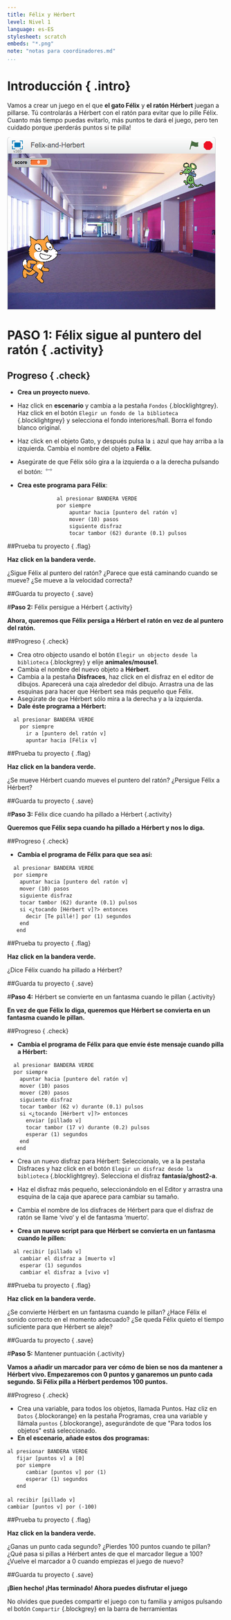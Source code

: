 ```yaml
---
title: Félix y Hérbert
level: Nivel 1
language: es-ES
stylesheet: scratch
embeds: "*.png"
note: "notas para coordinadores.md"
...
```


# Introducción { .intro}
Vamos a crear un juego en el que __el gato Félix__ y __el ratón Hérbert__ juegan a pillarse. Tú controlarás a Hérbert con el ratón para evitar que lo pille Félix. Cuanto más tiempo puedas evitarlo, más puntos te dará el juego, pero ten cuidado porque ¡perderás puntos si te pilla!

![Captura de Pantalla](felixherbert_screenshot.png "Captura de Pantalla")

# PASO 1: Félix sigue al puntero del ratón { .activity}

## Progreso { .check}

+ **Crea un proyecto nuevo.**

+ Haz click en **escenario** y cambia a la pestaña `Fondos` {.blocklightgrey}. Haz click en el botón `Elegir un fondo de la biblioteca` {.blocklightgrey} y selecciona el fondo interiores/hall. Borra el fondo blanco original.

+ Haz click en el objeto Gato, y después pulsa la `i` azul que hay arriba a la izquierda. Cambia el nombre del objeto a **Félix**.
+ Asegúrate de que Félix sólo gira a la izquierda o a la derecha pulsando el botón: ![Estilo de rotación](estilo-rotacion-izq-dcha.png "Estilo de rotación")
+ **Crea este programa para Félix**:

```blocks
				al presionar BANDERA VERDE
    			por siempre
			        apuntar hacia [puntero del ratón v]
			        mover (10) pasos
			        siguiente disfraz
			        tocar tambor (62) durante (0.1) pulsos
```

##Prueba tu proyecto { .flag}

**Haz click en la bandera verde.**

¿Sigue Félix al puntero del ratón? ¿Parece que está caminando cuando se mueve? ¿Se mueve a la velocidad correcta?

##Guarda tu proyecto { .save}


#**Paso 2:**   Félix persigue a Hérbert {.activity}

**Ahora, queremos que Félix persiga a Hérbert el ratón en vez de al puntero del ratón.**

##Progreso { .check}

+ Crea otro objecto usando el botón `Elegir un objecto desde la biblioteca` {.blockgrey} y elije **animales/mouse1**.
+ Cambia el nombre del nuevo objeto a **Hérbert**.
+ Cambia a la pestaña __Disfraces__, haz click en el disfraz en el editor de dibujos. Aparecerá una caja alrededor del dibujo. Arrastra una de las esquinas para hacer que Hérbert sea más pequeño que Félix. 
+ Asegúrate de que Hérbert sólo mira a la derecha y a la izquierda.
+ **Dale éste programa a Hérbert:**

```blocks
  al presionar BANDERA VERDE
    por siempre
      ir a [puntero del ratón v]
      apuntar hacia [Félix v]
```

##Prueba tu proyecto { .flag}

**Haz click en la bandera verde.**

¿Se mueve Hérbert cuando mueves el puntero del ratón? ¿Persigue Félix a Hérbert?

##Guarda tu proyecto { .save}


#**Paso 3:**   Félix dice cuando ha pillado a Hérbert {.activity}

**Queremos que Félix sepa cuando ha pillado a Hérbert y nos lo diga.**

##Progreso { .check}

+ **Cambia el programa de Félix para que sea así:**

```blocks
  al presionar BANDERA VERDE
  por siempre
    apuntar hacia [puntero del ratón v]
    mover (10) pasos
    siguiente disfraz
    tocar tambor (62) durante (0.1) pulsos
    si <¿tocando [Hérbert v]?> entonces
      decir [Te pillé!] por (1) segundos
    end
   end
```

##Prueba tu proyecto { .flag}

**Haz click en la bandera verde.**

¿Dice Félix cuando ha pillado a Hérbert?

##Guarda tu proyecto { .save}

#**Paso 4:**  Hérbert se convierte en un fantasma cuando le pillan {.activity}

**En vez de que Félix lo diga, queremos que Hérbert se convierta en un fantasma cuando le pillan.**

##Progreso { .check}

+ **Cambia el programa de Félix para que envíe éste mensaje cuando pilla a Hérbert:**

```blocks
  al presionar BANDERA VERDE
  por siempre
    apuntar hacia [puntero del ratón v]
    mover (10) pasos
    mover (20) pasos
    siguiente disfraz
    tocar tambor (62 v) durante (0.1) pulsos
    si <¿tocando [Hérbert v]?> entonces
      enviar [pillado v]
      tocar tambor (17 v) durante (0.2) pulsos
      esperar (1) segundos
    end
   end
```

+ Crea un nuevo disfraz para Hérbert: Seleccionalo, ve a la pestaña Disfraces y haz click en el botón `Elegir un disfraz desde la biblioteca` {.blocklightgrey}. Selecciona el disfraz **fantasía/ghost2-a**.

+ Haz el disfraz más pequeño, seleccionándolo en el Editor y arrastra una esquina de la caja que aparece para cambiar su tamaño.

+ Cambia el nombre de los disfraces de Hérbert para que el disfraz de ratón se llame ‘vivo‘ y el de fantasma ‘muerto‘.

+ **Crea un nuevo script para que Hérbert se convierta en un fantasma cuando le pillen:**

```blocks
  al recibir [pillado v]
    cambiar el disfraz a [muerto v]
    esperar (1) segundos
    cambiar el disfraz a [vivo v]

```

##Prueba tu proyecto { .flag}

**Haz click en la bandera verde.**

¿Se convierte Hérbert en un fantasma cuando le pillan?
¿Hace Félix el sonido correcto en el momento adecuado?
¿Se queda Félix quieto el tiempo suficiente para que Hérbert se aleje?

##Guarda tu proyecto { .save}

#**Paso 5:**  Mantener puntuación {.activity}

**Vamos a añadir un marcador para ver cómo de bien se nos da mantener a Hérbert vivo.
Empezaremos con 0 puntos y ganaremos un punto cada segundo. Si Félix pilla a Hérbert perdemos 100 puntos.**

##Progreso { .check}

+ Crea una variable, para todos los objetos, llamada Puntos. Haz cliz en `Datos` {.blockorange} en la pestaña Programas, crea una variable y llámala `puntos` {.blockorange}, asegurándote de que "Para todos los objetos" está seleccionado.
+ **En el escenario, añade estos dos programas:**


```blocks
al presionar BANDERA VERDE
   fijar [puntos v] a [0]
   por siempre
      cambiar [puntos v] por (1)
      esperar (1) segundos
   end

al recibir [pillado v]
cambiar [puntos v] por (-100)
```

##Prueba tu proyecto { .flag}

**Haz click en la bandera verde.**

¿Ganas un punto cada segundo?
¿Pierdes 100 puntos cuando te pillan?
¿Qué pasa si pillas a Hérbert antes de que el marcador llegue a 100? ¿Vuelve el marcador a 0 cuando empiezas el juego de nuevo?

##Guarda tu proyecto { .save}

**¡Bien hecho! ¡Has terminado! Ahora puedes disfrutar el juego**

No olvides que puedes compartir el juego con tu familia y amigos pulsando el botón `Compartir` {.blockgrey} en la barra de herramientas

